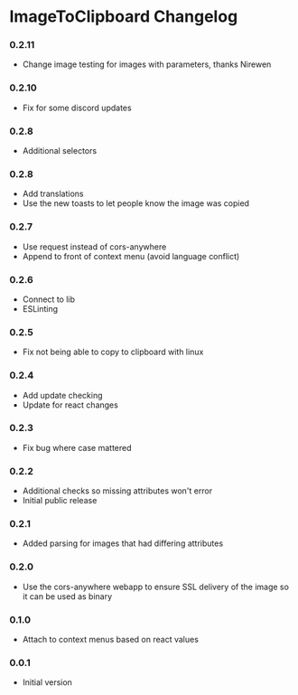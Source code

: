 # ImageToClipboard Changelog

### 0.2.11

 - Change image testing for images with parameters, thanks Nirewen

### 0.2.10

 - Fix for some discord updates

### 0.2.8

 - Additional selectors

### 0.2.8

 - Add translations
 - Use the new toasts to let people know the image was copied

### 0.2.7

 - Use request instead of cors-anywhere
 - Append to front of context menu (avoid language conflict)

### 0.2.6

 - Connect to lib
 - ESLinting

### 0.2.5

 - Fix not being able to copy to clipboard with linux

### 0.2.4

 - Add update checking
 - Update for react changes

### 0.2.3

 - Fix bug where case mattered

### 0.2.2

 - Additional checks so missing attributes won't error
 - Initial public release

### 0.2.1

 - Added parsing for images that had differing attributes

### 0.2.0

 - Use the cors-anywhere webapp to ensure SSL delivery of the image so it can be used as binary

### 0.1.0

 - Attach to context menus based on react values

### 0.0.1

 - Initial version